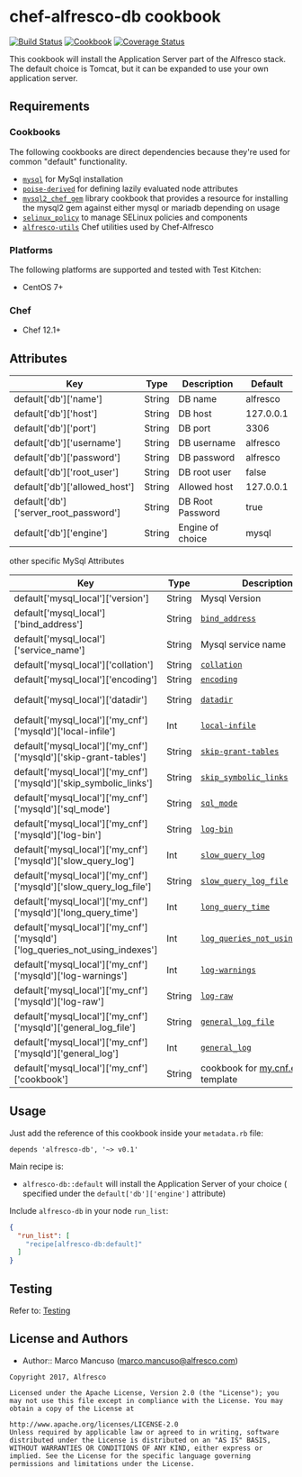 # chef-alfresco-db cookbook
[![Build Status](https://travis-ci.org/Alfresco/chef-alfresco-db.svg)](https://travis-ci.org/Alfresco/chef-alfresco-db?branch=master)
[![Cookbook](http://img.shields.io/cookbook/v/chef-alfresco-db.svg)](https://github.com/Alfresco/chef-alfresco-db)
[![Coverage Status](https://coveralls.io/repos/github/Alfresco/chef-alfresco-db/badge.svg?branch=develop)](https://coveralls.io/github/Alfresco/chef-alfresco-db?branch=master)

This cookbook will install the Application Server part of the Alfresco stack.
The default choice is Tomcat, but it can be expanded to use your own application server.

## Requirements

### Cookbooks

The following cookbooks are direct dependencies because they're used for common "default" functionality.

- [`mysql`](https://github.com/chef-cookbooks/mysql) for MySql installation
- [`poise-derived`](https://github.com/poise/poise-derived) for defining lazily evaluated node attributes
- [`mysql2_chef_gem`](https://github.com/sinfomicien/mysql2_chef_gem) library cookbook that provides a resource for installing the mysql2 gem against either mysql or mariadb depending on usage
- [`selinux_policy`](https://github.com/sous-chefs/selinux_policy) to manage SELinux policies and components
- [`alfresco-utils`](https://github.com/Alfresco/chef-alfresco-utils) Chef utilities used by Chef-Alfresco

### Platforms

The following platforms are supported and tested with Test Kitchen:

- CentOS 7+

### Chef

- Chef 12.1+

## Attributes

| Key | Type | Description | Default |
|-----|------|-------------|---------|
| default['db']['name'] | String | DB name  | alfresco  |
| default['db']['host'] | String  |  DB host |  127.0.0.1 |
| default['db']['port'] | String   | DB port |  3306 |
| default['db']['username']  | String   | DB username |  alfresco |
| default['db']['password'] | String | DB password |  alfresco |
| default['db']['root_user'] | String  |  DB root user |  false |
| default['db']['allowed_host'] | String  | Allowed host | 127.0.0.1 |
| default['db']['server_root_password']  | String  | DB Root Password |  true |
| default['db']['engine']  | String  | Engine of choice |  mysql |

other specific MySql Attributes

| Key | Type | Description | Default |
|-----|------|-------------|---------|
| default['mysql_local']['version'] | String | Mysql Version | '5.6'
| default['mysql_local']['bind_address'] | String | [`bind_address`](https://dev.mysql.com/doc/refman/5.6/en/server-options.html#option_mysqld_bind-address) | nil
| default['mysql_local']['service_name'] | String | Mysql service name | default'
| default['mysql_local']['collation'] | String | [`collation`](https://dev.mysql.com/doc/refman/5.6/en/charset-applications.html) | utf8_general_ci
| default['mysql_local']['encoding'] | String | [`encoding`](https://dev.mysql.com/doc/refman/5.6/en/charset-applications.html) | utf8
| default['mysql_local']['datadir'] | String | [`datadir`](https://dev.mysql.com/doc/refman/5.6/en/server-options.html#option_mysqld_datadir) | /media/mysql-default/
| default['mysql_local']['my_cnf']['mysqld']['local-infile'] | Int | [`local-infile`](https://dev.mysql.com/doc/refman/5.6/en/mysql-command-options.html#option_mysql_local-infile) | 0
| default['mysql_local']['my_cnf']['mysqld']['skip-grant-tables'] | String | [`skip-grant-tables`](https://dev.mysql.com/doc/refman/5.6/en/server-options.html#option_mysqld_skip-grant-tables) |  FALSE
| default['mysql_local']['my_cnf']['mysqld']['skip_symbolic_links'] | String | [`skip_symbolic_links`](https://dev.mysql.com/doc/refman/5.6/en/server-options.html#option_mysqld_symbolic-links) | 'YES'
| default['mysql_local']['my_cnf']['mysqld']['sql_mode'] | String | [`sql_mode`](https://dev.mysql.com/doc/refman/5.6/en/server-system-variables.html#sysvar_sql_mode) | 'STRICT_ALL_TABLES'
| default['mysql_local']['my_cnf']['mysqld']['log-bin'] | String | [`log-bin`](https://dev.mysql.com/doc/refman/5.6/en/replication-options-binary-log.html#option_mysqld_log-bin) | 'log-bin/mysql-bin'
| default['mysql_local']['my_cnf']['mysqld']['slow_query_log'] | Int | [`slow_query_log`](https://dev.mysql.com/doc/refman/5.6/en/slow-query-log.html)| 1
| default['mysql_local']['my_cnf']['mysqld']['slow_query_log_file'] | String |  [`slow_query_log_file`](https://dev.mysql.com/doc/refman/5.6/en/server-system-variables.html#sysvar_slow_query_log_file) | /var/log/mysql-default/slow.log
| default['mysql_local']['my_cnf']['mysqld']['long_query_time'] | Int | [`long_query_time`](https://dev.mysql.com/doc/refman/5.6/en/server-system-variables.html#sysvar_long_query_time) | 30
| default['mysql_local']['my_cnf']['mysqld']['log_queries_not_using_indexes'] | Int | [`log_queries_not_using_indexes`](https://dev.mysql.com/doc/refman/5.6/en/server-system-variables.html#sysvar_log_queries_not_using_indexes) | 1
| default['mysql_local']['my_cnf']['mysqld']['log-warnings'] | Int | [`log-warnings`](https://dev.mysql.com/doc/refman/5.6/en/server-options.html#option_mysqld_log-warnings) | 2
| default['mysql_local']['my_cnf']['mysqld']['log-raw'] | String | [`log-raw`](https://dev.mysql.com/doc/refman/5.6/en/server-options.html#option_mysqld_log-raw) | 'OFF'
| default['mysql_local']['my_cnf']['mysqld']['general_log_file'] | String | [`general_log_file`](https://dev.mysql.com/doc/refman/5.6/en/server-system-variables.html#sysvar_general_log_file) | /var/log/mysql-default/query.log
| default['mysql_local']['my_cnf']['mysqld']['general_log'] | Int | [`general_log`](https://dev.mysql.com/doc/refman/5.6/en/server-system-variables.html#sysvar_general_log) | 1
| default['mysql_local']['my_cnf']['cookbook'] | String | cookbook for [my.cnf.erb](./templates/default/my.cnf.erb) template | 'alfresco-db'


## Usage

Just add the reference of this cookbook inside your `metadata.rb` file:

```
depends 'alfresco-db', '~> v0.1'
```

Main recipe is:

- `alfresco-db::default` will install the Application Server of your choice ( specified under the `default['db']['engine']` attribute)

Include `alfresco-db` in your node `run_list`:

```json
{
  "run_list": [
    "recipe[alfresco-db:default]"
  ]
}
```
## Testing
Refer to: [Testing](./TESTING.md)
## License and Authors

- Author:: Marco Mancuso (<marco.mancuso@alfresco.com>)

```text
Copyright 2017, Alfresco

Licensed under the Apache License, Version 2.0 (the "License"); you may not use this file except in compliance with the License. You may obtain a copy of the License at

http://www.apache.org/licenses/LICENSE-2.0
Unless required by applicable law or agreed to in writing, software distributed under the License is distributed on an "AS IS" BASIS, WITHOUT WARRANTIES OR CONDITIONS OF ANY KIND, either express or implied. See the License for the specific language governing permissions and limitations under the License.
```
